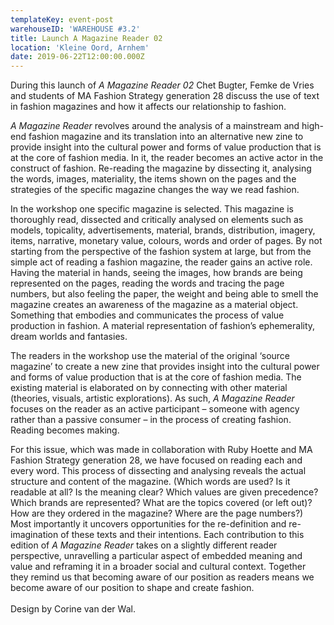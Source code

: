 ```yaml
---
templateKey: event-post
warehouseID: 'WAREHOUSE #3.2'
title: Launch A Magazine Reader 02
location: 'Kleine Oord, Arnhem'
date: 2019-06-22T12:00:00.000Z
---
```

During this launch of *A Magazine Reader 02* Chet Bugter, Femke de Vries and students of MA Fashion Strategy generation 28 discuss the use of text in fashion magazines and how it affects our relationship to fashion. 

*A Magazine Reader* revolves around the analysis of a mainstream and high-end fashion magazine and its translation into an alternative new zine to provide insight into the cultural power and forms of value production that is at the core of fashion media. In it, the reader becomes an active actor in the construct of fashion. Re-reading the magazine by dissecting it, analysing the words, images, materiality, the items shown on the pages and the strategies of the specific magazine changes the way we read fashion.

In the workshop one specific magazine is selected. This magazine is thoroughly read, dissected and critically analysed on elements such as models, topicality, advertisements, material, brands, distribution, imagery, items, narrative, monetary value, colours, words and order of pages. By not starting from the perspective of the fashion system at large, but from the simple act of reading a fashion magazine, the reader gains an active role. Having the material in hands, seeing the images, how brands are being represented on the pages, reading the words and tracing the page numbers, but also feeling the paper, the weight and being able to smell the magazine creates an awareness of the magazine as a material object. Something that embodies and communicates the process of value production in fashion. A material representation of fashion’s ephemerality, dream worlds and fantasies.

The readers in the workshop use the material of the original ‘source magazine’ to create a new zine that provides insight into the cultural power and forms of value production that is at the core of fashion media. The existing material is elaborated on by connecting with other material (theories, visuals, artistic explorations). As such, *A Magazine Reader* focuses on the reader as an active participant – someone with agency rather than a passive consumer – in the process of creating fashion. Reading becomes making.

For this issue, which was made in collaboration with Ruby Hoette and MA Fashion Strategy generation 28, we have focused on reading each and every word. This process of dissecting and analysing reveals the actual structure and content of the magazine. (Which words are used? Is it readable at all? Is the meaning clear? Which values are given precedence? Which brands are represented? What are the topics covered (or left out)? How are they ordered in the magazine? Where are the page numbers?) Most importantly it uncovers opportunities for the re-definition and re-imagination of these texts and their intentions. Each contribution to this edition of *A Magazine Reader* takes on a slightly different reader perspective, unravelling a particular aspect of embedded meaning and value and reframing it in a broader social and cultural context. Together they remind us that becoming aware of our position as readers means we become aware of our position to shape and create fashion.\
\
Design by Corine van der Wal.